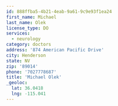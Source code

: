 ```yaml
---
id: 888ffba5-4b21-4eab-9a61-9c9e93f1ea24
first_name: Michael
last_name: Olek
license_type: DO
services:
  - neurology
category: doctors
address: '874 American Pacific Drive'
city: Henderson
state: NV
zip: '89014'
phone: '7027778687'
title: 'Michael Olek'
_geoloc:
  lat: 36.0418
  lng: -115.041
---
```

